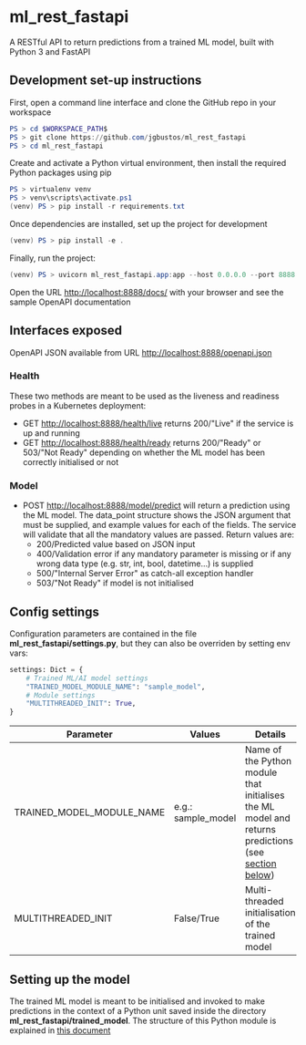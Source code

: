 # ml_rest_fastapi

A RESTful API to return predictions from a trained ML model, built with Python 3 and FastAPI

## Development set-up instructions

First, open a command line interface and clone the GitHub repo in your workspace

```Powershell
PS > cd $WORKSPACE_PATH$
PS > git clone https://github.com/jgbustos/ml_rest_fastapi
PS > cd ml_rest_fastapi
```

Create and activate a Python virtual environment, then install the required Python packages using pip

```Powershell
PS > virtualenv venv
PS > venv\scripts\activate.ps1
(venv) PS > pip install -r requirements.txt
```

Once dependencies are installed, set up the project for development

```Powershell
(venv) PS > pip install -e .
```

Finally, run the project:

```Powershell
(venv) PS > uvicorn ml_rest_fastapi.app:app --host 0.0.0.0 --port 8888 --reload
```

Open the URL <http://localhost:8888/docs/> with your browser and see the sample OpenAPI documentation

## Interfaces exposed

OpenAPI JSON available from URL <http://localhost:8888/openapi.json>

### Health

These two methods are meant to be used as the liveness and readiness probes in a Kubernetes deployment:

* GET <http://localhost:8888/health/live> returns 200/"Live" if the service is up and running
* GET <http://localhost:8888/health/ready> returns 200/"Ready" or 503/"Not Ready" depending on whether the ML model has been correctly initialised or not

### Model

* POST <http://localhost:8888/model/predict> will return a prediction using the ML model. The data_point structure shows the JSON argument that must be supplied, and example values for each of the fields. The service will validate that all the mandatory values are passed. Return values are:
  * 200/Predicted value based on JSON input
  * 400/Validation error if any mandatory parameter is missing or if any wrong data type (e.g. str, int, bool, datetime...) is supplied
  * 500/"Internal Server Error" as catch-all exception handler
  * 503/"Not Ready" if model is not initialised

## Config settings

Configuration parameters are contained in the file **ml_rest_fastapi/settings.py**, but they can also be overriden by setting env vars:

```python
settings: Dict = {
    # Trained ML/AI model settings
    "TRAINED_MODEL_MODULE_NAME": "sample_model",
    # Module settings
    "MULTITHREADED_INIT": True,
}
```

| Parameter | Values | Details |
| --- | --- | --- |
| TRAINED_MODEL_MODULE_NAME | e.g.: sample_model | Name of the Python module that initialises the ML model and returns predictions (see [section below](#setting-up-the-model)) |
| MULTITHREADED_INIT | False/True | Multi-threaded initialisation of the trained model |

## Setting up the model

The trained ML model is meant to be initialised and invoked to make predictions in the context of a Python unit saved inside the directory **ml_rest_fastapi/trained_model**. The structure of this Python module is explained in [this document](ml_rest_fastapi/trained_model/module_structure.md)

